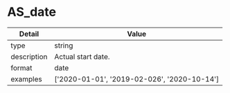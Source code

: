 # AS_date
| Detail | Value |
| ------ | ----- |
| type | string |
| description | Actual start date. |
| format | date |
| examples | ['2020-01-01', '2019-02-026', '2020-10-14'] |
